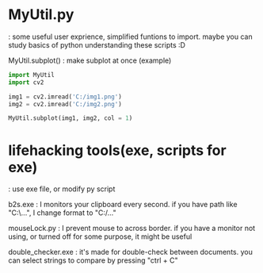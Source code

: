 # MyUtil.py
: some useful user exprience, simplified funtions to import. maybe you can study basics of python understanding these scripts :D

MyUtil.subplot() : make subplot at once
(example)
```python
import MyUtil
import cv2

img1 = cv2.imread('C:/img1.png')
img2 = cv2.imread('C:/img2.png')

MyUtil.subplot(img1, img2, col = 1)
```









# lifehacking tools(exe, scripts for exe)
: use exe file, or modify py script

b2s.exe : I monitors your clipboard every second. if you have path like "C:\\...", I change format to "C:/..."

mouseLock.py : I prevent mouse to across border. if you have a monitor not using, or turned off for some purpose, it might be useful

double_checker.exe : it's made for double-check between documents. you can select strings to compare by pressing "ctrl + C"
